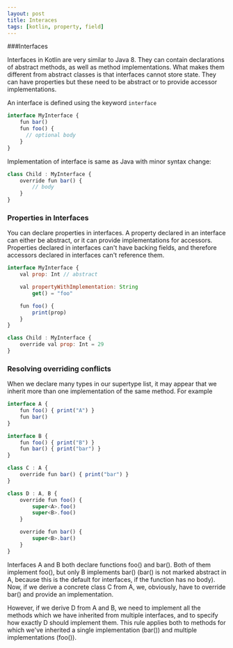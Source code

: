 ```yaml
---
layout: post
title: Interaces
tags: [kotlin, property, field]
---
```


###Interfaces

Interfaces in Kotlin are very similar to Java 8. They can contain declarations of abstract methods, as well as method implementations. What makes them different from abstract classes is that interfaces cannot store state. They can have properties but these need to be abstract or to provide accessor implementations.

An interface is defined using the keyword `interface`

```javascript
interface MyInterface {
    fun bar()
    fun foo() {
      // optional body
    }
}
```
Implementation of interface is same as Java with minor syntax change:

```javascript
class Child : MyInterface {
    override fun bar() {
        // body
    }
}
```

### Properties in Interfaces

You can declare properties in interfaces. A property declared in an interface can either be abstract, or it can provide implementations for accessors. Properties declared in interfaces can't have backing fields, and therefore accessors declared in interfaces can't reference them.

```javascript
interface MyInterface {
    val prop: Int // abstract

    val propertyWithImplementation: String
        get() = "foo"

    fun foo() {
        print(prop)
    }
}

class Child : MyInterface {
    override val prop: Int = 29
}
```

### Resolving overriding conflicts

When we declare many types in our supertype list, it may appear that we inherit more than one implementation of the same method. For example

```javascript
interface A {
    fun foo() { print("A") }
    fun bar()
}

interface B {
    fun foo() { print("B") }
    fun bar() { print("bar") }
}

class C : A {
    override fun bar() { print("bar") }
}

class D : A, B {
    override fun foo() {
        super<A>.foo()
        super<B>.foo()
    }

    override fun bar() {
        super<B>.bar()
    }
}
```

Interfaces A and B both declare functions foo() and bar(). Both of them implement foo(), but only B implements bar() (bar() is not marked abstract in A, because this is the default for interfaces, if the function has no body). Now, if we derive a concrete class C from A, we, obviously, have to override bar() and provide an implementation.

However, if we derive D from A and B, we need to implement all the methods which we have inherited from multiple interfaces, and to specify how exactly D should implement them. This rule applies both to methods for which we've inherited a single implementation (bar()) and multiple implementations (foo()).
